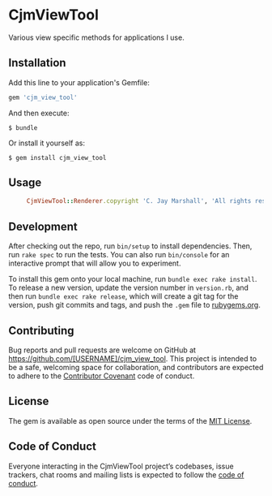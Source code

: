 # CjmViewTool

Various view specific methods for applications I use.

## Installation

Add this line to your application's Gemfile:

```ruby
gem 'cjm_view_tool'
```

And then execute:

    $ bundle

Or install it yourself as:

    $ gem install cjm_view_tool

## Usage

  ```ruby
       CjmViewTool::Renderer.copyright 'C. Jay Marshall', 'All rights reserved'
  ```

## Development

After checking out the repo, run `bin/setup` to install dependencies. Then, run `rake spec` to run the tests. You can also run `bin/console` for an interactive prompt that will allow you to experiment.

To install this gem onto your local machine, run `bundle exec rake install`. To release a new version, update the version number in `version.rb`, and then run `bundle exec rake release`, which will create a git tag for the version, push git commits and tags, and push the `.gem` file to [rubygems.org](https://rubygems.org).

## Contributing

Bug reports and pull requests are welcome on GitHub at https://github.com/[USERNAME]/cjm_view_tool. This project is intended to be a safe, welcoming space for collaboration, and contributors are expected to adhere to the [Contributor Covenant](http://contributor-covenant.org) code of conduct.

## License

The gem is available as open source under the terms of the [MIT License](https://opensource.org/licenses/MIT).

## Code of Conduct

Everyone interacting in the CjmViewTool project’s codebases, issue trackers, chat rooms and mailing lists is expected to follow the [code of conduct](https://github.com/[USERNAME]/cjm_view_tool/blob/master/CODE_OF_CONDUCT.md).
